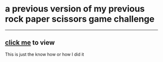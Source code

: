 # a previous version of my previous rock paper scissors game challenge
--------------------------------------
 ## [click me](https://github.com/bethropolis/rock-paper-scissors-game) to view  
 
 This is just the know how or how I did it
